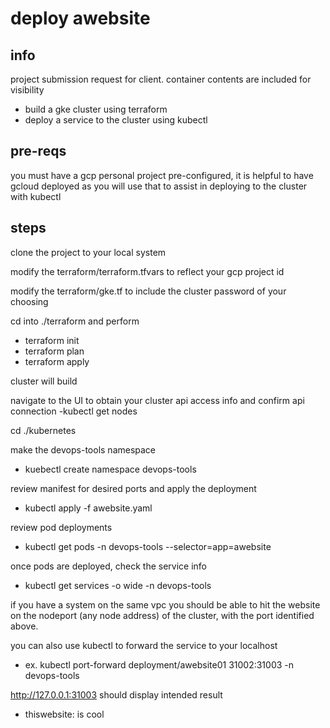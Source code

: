 # deploy awebsite

## info
project submission request for client. container contents are included for visibility

- build a gke cluster using terraform
- deploy a service to the cluster using kubectl

## pre-reqs 

you must have a gcp personal project pre-configured, it is helpful to have gcloud deployed as you will use that to assist in deploying to the cluster with kubectl

## steps

clone the project to your local system

modify the terraform/terraform.tfvars to reflect your gcp project id

modify the terraform/gke.tf to include the cluster password of your choosing

cd into ./terraform and perform 
- terraform init
- terraform plan
- terraform apply

cluster will build

navigate to the UI to obtain your cluster api access info and confirm api connection
-kubectl get nodes

cd ./kubernetes

make the devops-tools namespace
- kuebectl create namespace devops-tools

review manifest for desired ports and apply the deployment
- kubectl apply -f awebsite.yaml

review pod deployments
- kubectl get pods -n devops-tools --selector=app=awebsite

once pods are deployed, check the service info
- kubectl get services -o wide -n devops-tools

if you have a system on the same vpc you should be able to hit the website on the nodeport (any node address) of the cluster, with the port identified above.

you can also use kubectl to forward the service to your localhost 
- ex.  kubectl port-forward deployment/awebsite01 31002:31003 -n devops-tools

http://127.0.0.1:31003 should display intended result
- thiswebsite: is cool

